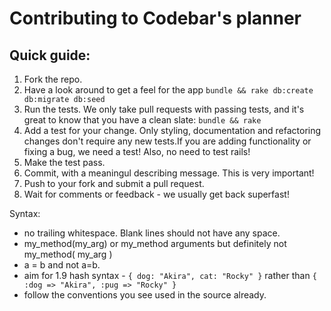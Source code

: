# Contributing to Codebar's planner

## Quick guide:

1. Fork the repo.
2. Have a look around to get a feel for the app `bundle && rake db:create db:migrate db:seed`
3. Run the tests. We only take pull requests with passing tests, and it's great to know that you have a clean slate: `bundle && rake`
4. Add a test for your change. Only styling, documentation and refactoring changes don't require any new tests.If you are adding functionality or fixing a bug, we need a test! Also, no need to test rails!
5. Make the test pass.
6. Commit, with a meaningul describing message. This is very important!
7. Push to your fork and submit a pull request.
8. Wait for comments or feedback - we usually get back superfast!

Syntax:

* no trailing whitespace. Blank lines should not have any space.
* my_method(my_arg) or my_method arguments but definitely not my_method( my_arg )
* a = b and not a=b.
* aim for 1.9 hash syntax - `{ dog: "Akira", cat: "Rocky" }` rather than `{ :dog => "Akira", :pug => "Rocky" }`
* follow the conventions you see used in the source already.
